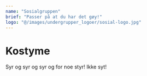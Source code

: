 ```yaml
---
name: "Sosialgruppen"
brief: "Passer på at du har det gøy!"
logo: "@/images/undergrupper_logoer/sosial-logo.jpg"
---
```


# Kostyme

Syr og syr og syr og for noe styr! Ikke syt!
